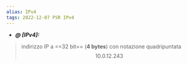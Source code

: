```yaml
---
alias: IPv4
tags: 2022-12-07 PSR IPv4
---
```


- ***@ [IPv4]:***
> indirizzo IP a ==32 bit== (**4 bytes**) con notazione quadripuntata $$10.0.12.243$$
<!--ID: 1670495975913-->
